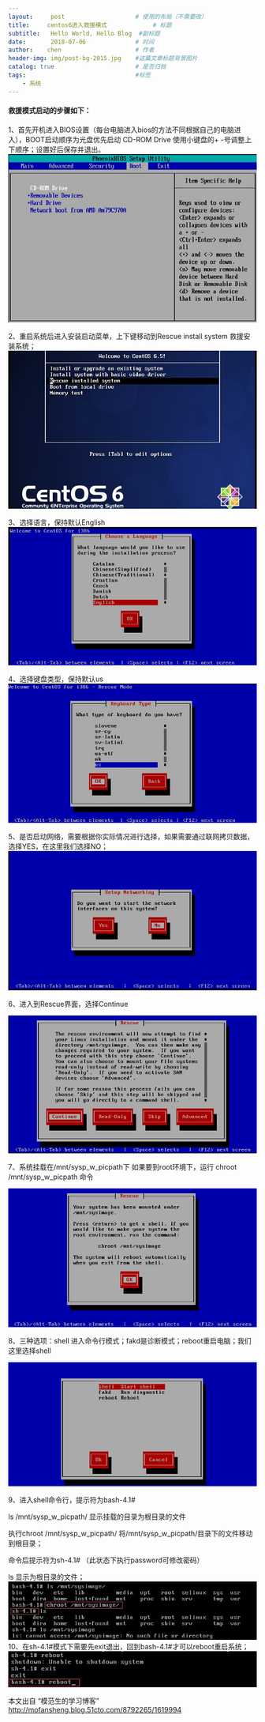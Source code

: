 ```yaml
---
layout:     post                    # 使用的布局（不需要改）
title:     centos6进入救援模式             # 标题 
subtitle:   Hello World, Hello Blog  #副标题
date:       2018-07-06              # 时间
author:    chen                     # 作者
header-img: img/post-bg-2015.jpg    #这篇文章标题背景图片
catalog: true                       # 是否归档
tags:                               #标签
    - 系统
---
```


#### 救援模式启动的步骤如下：

1、首先开机进入BIOS设置（每台电脑进入bios的方法不同根据自己的电脑进入），BOOT启动顺序为光盘优先启动 CD-ROM Drive 使用小键盘的+ -号调整上下顺序；设置好后保存并退出。
![1.jpg](/img/11.jpg)

2、重启系统后进入安装启动菜单，上下键移动到Rescue install system 救援安装系统；
![2.jpg](/img/12.jpg)



3、选择语言，保持默认English
![3.jpg](/img/13.jpg)

4、选择键盘类型，保持默认us
![4.jpg](/img/14.jpg)

5、是否启动网络，需要根据你实际情况进行选择，如果需要通过联网拷贝数据，选择YES，在这里我们选择NO；
![5.jpg](/img/15.jpg)



6、进入到Rescue界面，选择Continue

![6.jpg](/img/16.jpg)

7、系统挂载在/mnt/sysp_w_picpath下 如果要到root环境下，运行 chroot /mnt/sysp_w_picpath 命令

![7.jpg](/img/17.jpg)

8、三种选项：shell 进入命令行模式；fakd是诊断模式；reboot重启电脑；我们这里选择shell

![8.jpg](/img/18.jpg)

9、进入shell命令行，提示符为bash-4.1#

ls /mnt/sysp_w_picpath/ 显示挂载的目录为根目录的文件

执行chroot /mnt/sysp_w_picpath/ 将/mnt/sysp_w_picpath/目录下的文件移动到根目录；

命令后提示符为sh-4.1#   （此状态下执行password可修改密码）

ls    显示为根目录的文件；
![9.jpg](/img/19.jpg)
10、在sh-4.1#模式下需要先exit退出，回到bash-4.1#才可以reboot重启系统；
![10.jpg](/img/20.jpg)

本文出自 “模范生的学习博客” http://mofansheng.blog.51cto.com/8792265/1619994


